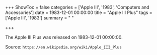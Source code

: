 +++
ShowToc = false
categories = ['Apple III', '1983', 'Computers and Accessories']
date = 1983-12-01 00:00:00
title = "Apple III Plus"
tags = ['Apple III', '1983']
summary = " "

+++

The Apple III Plus was released on 1983-12-01 00:00:00.

Source: `https://en.wikipedia.org/wiki/Apple_III_Plus`
